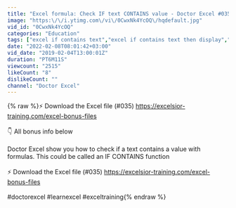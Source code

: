 ```yaml
---
title: "Excel formula: Check IF text CONTAINS value - Doctor Excel #035"
image: "https:\/\/i.ytimg.com\/vi\/0CwxNk4YcOQ\/hqdefault.jpg"
vid_id: "0CwxNk4YcOQ"
categories: "Education"
tags: ["excel if contains text","excel if contains text then display","excel if contains text wildcard"]
date: "2022-02-08T08:01:42+03:00"
vid_date: "2019-02-04T13:00:01Z"
duration: "PT6M11S"
viewcount: "2515"
likeCount: "8"
dislikeCount: ""
channel: "Doctor Excel"
---
```

{% raw %}⚡ Download the Excel file (#035) <a rel="nofollow" target="blank" href="https://excelsior-training.com/excel-bonus-files">https://excelsior-training.com/excel-bonus-files</a><br /><br />👇 All bonus info below<br /><br />Doctor Excel show you how to check if a text contains a value with formulas. This could be called an IF CONTAINS function<br /><br />⚡ Download the Excel file (#035) <a rel="nofollow" target="blank" href="https://excelsior-training.com/excel-bonus-files">https://excelsior-training.com/excel-bonus-files</a><br /><br />#doctorexcel #learnexcel #exceltraining{% endraw %}
